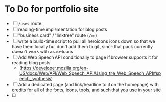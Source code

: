 # To Do for portfolio site

- [ ] `/uses` route
- [ ] reading-time implementation for blog posts
- [ ] "business card" / "linktree" route (`/me`)
- [ ] write a build-time script to pull all heroicons icons down so that we have them locally but
      don't add them to git, since that pack currently doesn't work with astro-icons
- [ ] Add Web Speech API conditionally to page if browser supports it for reading blog posts
  - (https://developer.mozilla.org/en-US/docs/Web/API/Web_Speech_API/Using_the_Web_Speech_API#speech_synthesis)
- [ ] Add a dedicated page (and link/headline to it on the homepage) with credits for all of the fonts, icons, tools, and such that you use in your site
- [ ]
